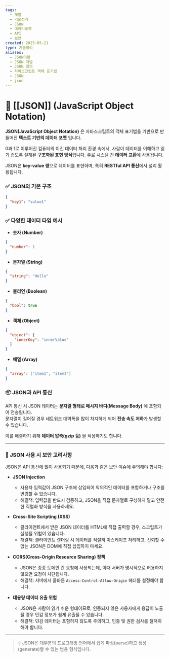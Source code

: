 ```yaml
---
tags:
  - 개발
  - 기술정리
  - JSON
  - 데이터포맷
  - API
  - 보안
created: 2025-05-21
type: 기술정리
aliases:
  - JSON이란
  - JSON 개념
  - JSON 정의
  - 자바스크립트 객체 표기법
  - JSON
  - json 
---
```


# 📘 [[JSON]] (JavaScript Object Notation)

**JSON(JavaScript Object Notation)** 은 자바스크립트의 객체 표기법을 기반으로 만들어진 **텍스트 기반의 데이터 포맷** 입니다.  

0과 1로 이루어진 컴퓨터의 이진 데이터 처리 환경 속에서, 사람이 데이터를 이해하고 읽기 쉽도록 설계된 **구조화된 표현 방식**입니다. 주로 시스템 간 **데이터 교환**에 사용됩니다.

JSON은 **key-value 쌍**으로 데이터를 표현하며, 특히 **RESTful API 통신**에서 널리 활용됩니다.

### ✅ JSON의 기본 구조

```json
{
  "key1": "value1"
}
```

### ✅ 다양한 데이터 타입 예시

- **숫자 (Number)**

```json
{
  "number": 1
}
```

- **문자열 (String)**

```json
{
  "string": "Hello"
}
```

- **불리언 (Boolean)**

```json
{
  "bool": true
}
```

- **객체 (Object)**

```json
{
  "object": {
    "innerKey": "innerValue"
  }
}
```

- **배열 (Array)**

```json
{
  "array": ["item1", "item2"]
}
```

### 📦 JSON과 API 통신

API 통신 시 JSON 데이터는 **문자열 형태로 메시지 바디(Message Body)** 에 포함되어 전송됩니다.  
문자열이 길어질 경우 네트워크 대역폭을 많이 차지하게 되어 **전송 속도 저하**가 발생할 수 있습니다.  

이를 해결하기 위해 **데이터 압축(gzip 등)** 을 적용하기도 합니다.

---

### 🔐 JSON 사용 시 보안 고려사항

JSON은 API 통신에 많이 사용되기 때문에, 다음과 같은 보안 이슈에 주의해야 합니다:

- **JSON Injection**
  - 사용자 입력값이 JSON 구조에 삽입되어 악의적인 데이터를 포함하거나 구조를 변경할 수 있습니다.
  - 해결책: 입력값을 반드시 검증하고, JSON을 직접 문자열로 구성하지 말고 안전한 직렬화 방식을 사용하세요.

- **Cross-Site Scripting (XSS)**
  - 클라이언트에서 받은 JSON 데이터를 HTML에 직접 출력할 경우, 스크립트가 실행될 위험이 있습니다.
  - 해결책: 클라이언트 렌더링 시 데이터를 적절히 이스케이프 처리하고, 신뢰할 수 없는 JSON은 DOM에 직접 삽입하지 마세요.

- **CORS(Cross-Origin Resource Sharing) 정책**
  - JSON은 종종 도메인 간 요청에 사용되는데, 이때 서버가 명시적으로 허용하지 않으면 요청이 차단됩니다.
  - 해결책: 서버에서 올바른 `Access-Control-Allow-Origin` 헤더를 설정해야 합니다.

- **대용량 데이터 유출 위험**
  - JSON은 사람이 읽기 쉬운 형태이므로, 인증되지 않은 사용자에게 응답이 노출될 경우 민감 정보가 쉽게 유출될 수 있습니다.
  - 해결책: 민감 데이터는 포함하지 않도록 주의하고, 인증 및 권한 검사를 철저히 해야 합니다.

---

> 💡 JSON은 대부분의 프로그래밍 언어에서 쉽게 파싱(parse)하고 생성(generate)할 수 있는 범용 형식입니다.
